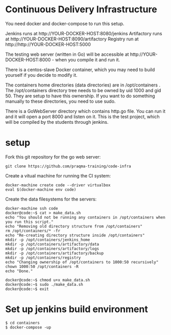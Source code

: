 # Continuous Delivery Infrastructure

You need docker and docker-compose to run this setup.

Jenkins runs at http://YOUR-DOCKER-HOST:8080/jenkins
Artifactory runs at http://YOUR-DOCKER-HOST:8090/artifactory
Registry run at http://http://YOUR-DOCKER-HOST:5000

The testing web server (written in Go) will be accessible at http://YOUR-DOCKER-HOST:8000 - when you compile it and run it.

There is a centos-slave Docker container, which you may need to build yourself if you decide to modify it.

The containers home directories (data directories) are in /opt/containers .
The /opt/containers directory tree needs to be owned by uid 1000 and gid 50. They are setup to have this ownership.
If you want to do something manually to these directories, you need to use sudo.

There is a GoWebServer directory which contains http.go file. You can run it and it will open a port 8000 and listen on it.
This is the test project, which will be compiled by the students through jenkins.

# setup

Fork this git repository for the go web server:

    git clone https://github.com/praqma-training/code-infra

Create a vitual machine for running the CI system:

    docker-machine create code --driver virtualbox
    eval $(docker-machine env code)



Create the data filesystems for the servers:

    docker-machine ssh code
    docker@code:~$ cat > make_data.sh
    echo "You should not be running any containers in /opt/containers when you run this script."
    echo "Removing old directory structure from /opt/containers"
    rm /opt/containers/* -fr
    echo "Re-creating directory structure inside /opt/containers"
    mkdir -p /opt/containers/jenkins_home
    mkdir -p /opt/containers/artifactory/data
    mkdir -p /opt/containers/artifactory/logs
    mkdir -p /opt/containers/artifactory/backup
    mkdir -p /opt/containers/registry
    echo "Changing ownership of /opt/containers to 1000:50 recursively"
    chown 1000:50 /opt/containers -R
    echo "Done."

    docker@code:~$ chmod u+x make_data.sh
    docker@code:~$ sudo ./make_data.sh
    docker@code:~$ exit


# Set up jenkins build environment

    $ cd containers
    $ docker-compose -up
